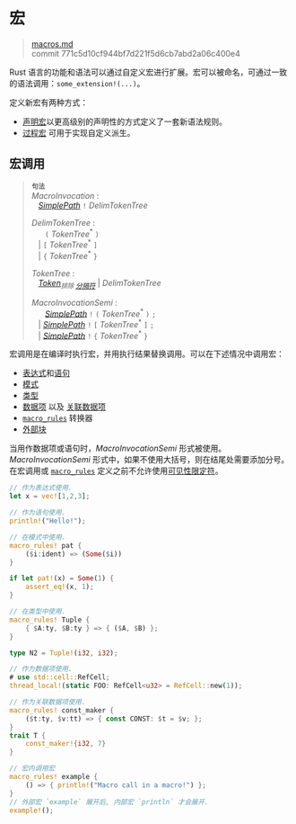# 宏

>[macros.md](https://github.com/rust-lang/reference/blob/master/src/macros.md)\
>commit 771c5d10cf944bf7d221f5d6cb7abd2a06c400e4

Rust 语言的功能和语法可以通过自定义宏进行扩展。宏可以被命名，可通过一致的语法调用：`some_extension!(...)`。

定义新宏有两种方式：

* [声明宏]以更高级别的声明性的方式定义了一套新语法规则。
* [过程宏] 可用于实现自定义派生。

## 宏调用

> **<sup>句法</sup>**\
> _MacroInvocation_ :\
> &nbsp;&nbsp; [_SimplePath_] `!` _DelimTokenTree_
>
> _DelimTokenTree_ :\
> &nbsp;&nbsp; &nbsp;&nbsp;  `(` _TokenTree_<sup>\*</sup> `)`\
> &nbsp;&nbsp; | `[` _TokenTree_<sup>\*</sup> `]`\
> &nbsp;&nbsp; | `{` _TokenTree_<sup>\*</sup> `}`
>
> _TokenTree_ :\
> &nbsp;&nbsp; [_Token_]<sub>_排除 [分隔符]_</sub> | _DelimTokenTree_
>
> _MacroInvocationSemi_ :\
> &nbsp;&nbsp; &nbsp;&nbsp; [_SimplePath_] `!` `(` _TokenTree_<sup>\*</sup> `)` `;`\
> &nbsp;&nbsp; | [_SimplePath_] `!` `[` _TokenTree_<sup>\*</sup> `]` `;`\
> &nbsp;&nbsp; | [_SimplePath_] `!` `{` _TokenTree_<sup>\*</sup> `}`

宏调用是在编译时执行宏，并用执行结果替换调用。可以在下述情况中调用宏：

* [表达式]和[语句]
* [模式]
* [类型]
* [数据项] 以及 [关联数据项]
* [`macro_rules`] 转换器
* [外部块]

当用作数据项或语句时，_MacroInvocationSemi_ 形式被使用。_MacroInvocationSemi_ 形式中，如果不使用大括号，则在结尾处需要添加分号。在宏调用或 [`macro_rules`] 定义之前不允许使用[可见性限定符]。

```rust
// 作为表达式使用.
let x = vec![1,2,3];

// 作为语句使用.
println!("Hello!");

// 在模式中使用.
macro_rules! pat {
    ($i:ident) => (Some($i))
}

if let pat!(x) = Some(1) {
    assert_eq!(x, 1);
}

// 在类型中使用.
macro_rules! Tuple {
    { $A:ty, $B:ty } => { ($A, $B) };
}

type N2 = Tuple!(i32, i32);

// 作为数据项使用.
# use std::cell::RefCell;
thread_local!(static FOO: RefCell<u32> = RefCell::new(1));

// 作为关联数据项使用.
macro_rules! const_maker {
    ($t:ty, $v:tt) => { const CONST: $t = $v; };
}
trait T {
    const_maker!{i32, 7}
}

// 宏内调用宏
macro_rules! example {
    () => { println!("Macro call in a macro!") };
}
// 外部宏 `example` 展开后, 内部宏 `println` 才会展开.
example!();
```

[声明宏]: macros-by-example.md
[过程宏]: procedural-macros.md
[_SimplePath_]: paths.md#简单路径
[_Token_]: tokens.md
[关联数据项]: items/associated-items.md
[分隔符]: tokens.md#分隔符
[表达式]: expressions.md
[数据项]: items.md
[`macro_rules`]: macros-by-example.md
[模式]: patterns.md
[语句]: statements.md
[类型]: types.md
[可见性限定符]: visibility-and-privacy.md
[外部块]: items/external-blocks.md
